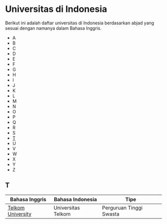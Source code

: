 # Universitas di Indonesia
Berikut ini adalah daftar universitas di Indonesia berdasarkan abjad yang sesuai dengan namanya dalam Bahasa Inggris.

- A
- B
- C
- D
- E
- F
- G
- H
- I
- J
- K
- L
- M
- N
- O
- P
- Q
- R
- S
- [T](#t)
- U
- V
- W
- X
- Y
- Z

## T
 Bahasa Inggris | Bahasa Indonesia | Tipe |
|---------------|------------------|------|
| [Telkom University](telkom-university) | Universitas Telkom | Perguruan Tinggi Swasta |
